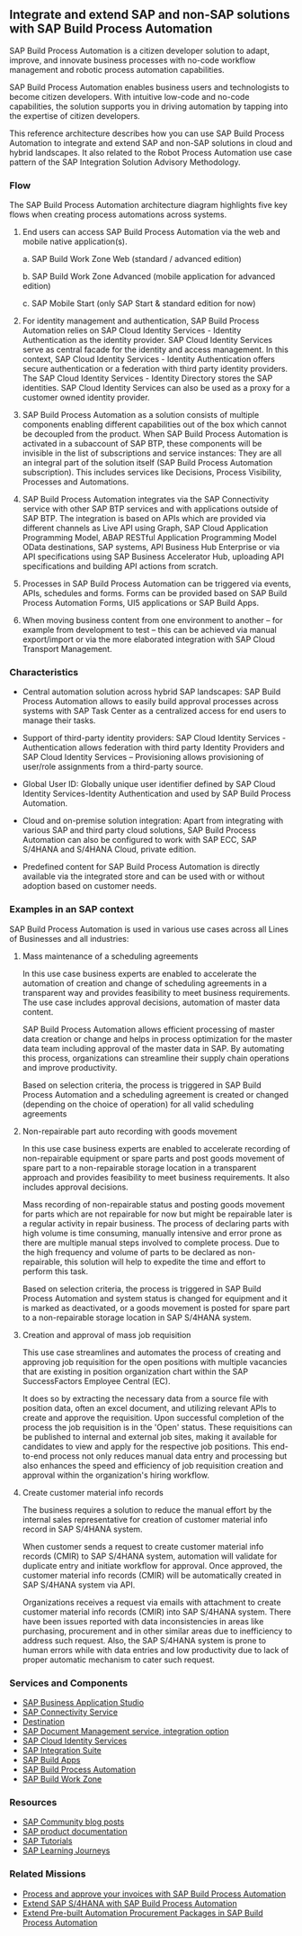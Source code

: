 <!-- dc-ref-arch-metadata : 
    {
        "id": "ref-arch-build-process-automation",
        "name": "Integrate and extend SAP and non-SAP solutions with SAP Build Process Automation",
        "shortDescription": "Automate business processes across cloud and on-premise solutions using workflow and robotic process automation capabilities.",
        "archDiagramLink": "images/SAP_Build_Process_Automation.svg",
        "tags": "automation, enterprise automation, workflow, rpa, lcnc, low-code no-code, integration, cloud, on-premise, isa-m",
        "category": "Application Development, Automation"
    }
dc-ref-arch-metadata  -->

<!-- dc-ref-arch-detail-page-start -->
## **Integrate and extend SAP and non-SAP solutions with SAP Build Process Automation**

SAP Build Process Automation is a citizen developer solution to adapt, improve, and innovate business processes with no-code workflow management and robotic process automation capabilities.

SAP Build Process Automation enables business users and technologists to become citizen developers. With intuitive low-code and no-code capabilities, the solution supports you in driving automation by tapping into the expertise of citizen developers.

This reference architecture describes how you can use SAP Build Process Automation to integrate and extend SAP and non-SAP solutions in cloud and hybrid landscapes. It also related to the Robot Process Automation use case pattern of the SAP Integration Solution Advisory Methodology.

### Flow

The SAP Build Process Automation architecture diagram highlights five key flows when creating process automations across systems.

1. End users can access SAP Build Process Automation via the web and mobile native application(s).

    a. SAP Build Work Zone Web (standard / advanced edition)

    b. SAP Build Work Zone Advanced (mobile application for advanced edition)

    c. SAP Mobile Start (only SAP Start & standard edition for now)

2. For identity management and authentication, SAP Build Process Automation relies on SAP Cloud Identity Services - Identity Authentication as the identity provider. SAP Cloud Identity Services serve as central facade for the identity and access management. In this context, SAP Cloud Identity Services - Identity Authentication offers secure authentication or a federation with third party identity providers. The SAP Cloud Identity Services - Identity Directory stores the SAP identities. SAP Cloud Identity Services can also be used as a proxy for a customer owned identity provider.

3. SAP Build Process Automation as a solution consists of multiple components enabling different capabilities out of the box which cannot be decoupled from the product. When SAP Build Process Automation is activated in a subaccount of SAP BTP, these components will be invisible in the list of subscriptions and service instances: They are all an integral part of the solution itself (SAP Build Process Automation subscription). This includes services like Decisions, Process Visibility, Processes and Automations.

4. SAP Build Process Automation integrates via the SAP Connectivity service with other SAP BTP services and with applications outside of SAP BTP. The integration is based on APIs which are provided via different channels as Live API using Graph, SAP Cloud Application Programming Model, ABAP RESTful Application Programming Model OData destinations, SAP systems, API Business Hub Enterprise or via API specifications using SAP Business Accelerator Hub, uploading API specifications and building API actions from scratch.

5. Processes in SAP Build Process Automation can be triggered via events, APIs, schedules and forms. Forms can be provided based on SAP Build Process Automation Forms, UI5 applications or SAP Build Apps.

6. When moving business content from one environment to another – for example from development to test – this can be achieved via manual export/import or via the more elaborated integration with SAP Cloud Transport Management.

### Characteristics

- Central automation solution across hybrid SAP landscapes: SAP Build Process Automation allows to easily build approval processes across systems with SAP Task Center as a centralized access for end users to manage their tasks.

- Support of third-party identity providers: SAP Cloud Identity Services - Authentication allows federation with third party Identity Providers and SAP Cloud Identity Services – Provisioning allows provisioning of user/role assignments from a third-party source.

- Global User ID: Globally unique user identifier defined by SAP Cloud Identity Services-Identity Authentication and used by SAP Build Process Automation.

- Cloud and on-premise solution integration: Apart from integrating with various SAP and third party cloud solutions, SAP Build Process Automation can also be configured to work with SAP ECC, SAP S/4HANA and S/4HANA Cloud, private edition.

- Predefined content for SAP Build Process Automation is directly available via the integrated store and can be used with or without adoption based on customer needs.

### Examples in an SAP context

SAP Build Process Automation is used in various use cases across all Lines of Businesses and all industries:

1. Mass maintenance of a scheduling agreements

    In this use case business experts are enabled to accelerate the automation of creation and change of scheduling agreements in a transparent way and provides feasibility to meet business requirements. The use case includes approval decisions, automation of master data content.

    SAP Build Process Automation allows efficient processing of master data creation or change and helps in process optimization for the master data team including approval of the master data in SAP. By automating this process, organizations can streamline their supply chain operations and improve productivity.

    Based on selection criteria, the process is triggered in SAP Build Process Automation and a scheduling agreement is created or changed (depending on the choice of operation) for all valid scheduling agreements

2. Non-repairable part auto recording with goods movement

    In this use case business experts are enabled to accelerate recording of non-repairable equipment or spare parts and post goods movement of spare part to a non-repairable storage location in a transparent approach and provides feasibility to meet business requirements. It also includes approval decisions.

    Mass recording of non-repairable status and posting goods movement for parts which are not repairable for now but might be repairable later is a regular activity in repair business. The process of declaring parts with high volume is time consuming, manually intensive and error prone as there are multiple manual steps involved to complete process. Due to the high frequency and volume of parts to be declared as non-repairable, this solution will help to expedite the time and effort to perform this task.

    Based on selection criteria, the process is triggered in SAP Build Process Automation and system status is changed for equipment and it is marked as deactivated, or a goods movement is posted for spare part to a non-repairable storage location in SAP S/4HANA system.    

3. Creation and approval of mass job requisition

    This use case streamlines and automates the process of creating and approving job requisition for the open positions with multiple vacancies that are existing in position organization chart within the SAP SuccessFactors Employee Central (EC).

    It does so by extracting the necessary data from a source file with position data, often an excel document, and utilizing relevant APIs to create and approve the requisition. Upon successful completion of the process the job requisition is in the 'Open' status. These requisitions can be published to internal and external job sites, making it available for candidates to view and apply for the respective job positions. This end-to-end process not only reduces manual data entry and processing but also enhances the speed and efficiency of job requisition creation and approval within the organization's hiring workflow.   

4. Create customer material info records

    The business requires a solution to reduce the manual effort by the internal sales representative for creation of customer material info record in SAP S/4HANA system.

    When customer sends a request to create customer material info records (CMIR) to SAP S/4HANA system, automation will validate for duplicate entry and initiate workflow for approval. Once approved, the customer material info records (CMIR) will be automatically created in SAP S/4HANA system via API.

    Organizations receives a request via emails with attachment to create customer material info records (CMIR) into SAP S/4HANA system. There have been issues reported with data inconsistencies in areas like purchasing, procurement and in other similar areas due to inefficiency to address such request. Also, the SAP S/4HANA system is prone to human errors while with data entries and low productivity due to lack of proper automatic mechanism to cater such request.
<!-- dc-ref-arch-detail-page-end -->

### Services and Components

<!-- dc-ref-arch-services-start -->
- [SAP Business Application Studio](https://discovery-center.cloud.sap/serviceCatalog/business-application-studio?region=all)
- [SAP Connectivity Service](https://discovery-center.cloud.sap/serviceCatalog/connectivity-service?region=all)
- [Destination](https://discovery-center.cloud.sap/serviceCatalog/destination?region=all)
- [SAP Document Management service, integration option](https://discovery-center.cloud.sap/serviceCatalog/document-management-service-integration-option?region=all)
- [SAP Cloud Identity Services](https://discovery-center.cloud.sap/serviceCatalog/identity-authentication?region=all)
- [SAP Integration Suite](https://discovery-center.cloud.sap/serviceCatalog/integration-suite?region=all)
- [SAP Build Apps](https://discovery-center.cloud.sap/serviceCatalog/sap-build-apps?region=all)
- [SAP Build Process Automation](https://discovery-center.cloud.sap/serviceCatalog/sap-build-process-automation?region=all)
- [SAP Build Work Zone](https://discovery-center.cloud.sap/serviceCatalog/sap-build-work-zone-advanced-edition?region=all)
<!-- dc-ref-arch-services-end -->

### Resources

<!-- dc-ref-arch-resources-start -->
- [SAP Community blog posts](https://community.sap.com/t5/c-khhcw49343/SAP+Build+Process+Automation/pd-p/73554900100800003832)
- [SAP product documentation](https://help.sap.com/viewer/product/PROCESS_AUTOMATION/Cloud)
- [SAP Tutorials](https://developers.sap.com/tutorial-navigator.html?tag=software-product%3Atechnology-platform%2Fsap-build%2Fsap-build-process-automation)
- [SAP Learning Journeys](https://learning.sap.com/learning-journeys?page=1&query=sap+build+process+automation)
<!-- dc-ref-arch-resources-end -->

### Related Missions

<!-- dc-ref-arch-related-missions-start -->
- [Process and approve your invoices with SAP Build Process Automation](https://discovery-center.cloud.sap/index.html#/missiondetail/3260/3344/)
- [Extend SAP S/4HANA with SAP Build Process Automation](https://discovery-center.cloud.sap/index.html#/missiondetail/4163/4406/)
- [Extend Pre-built Automation Procurement Packages in SAP Build Process Automation](https://discovery-center.cloud.sap/index.html#/missiondetail/4018/4222/)
<!-- dc-ref-arch-related-missions-end -->
